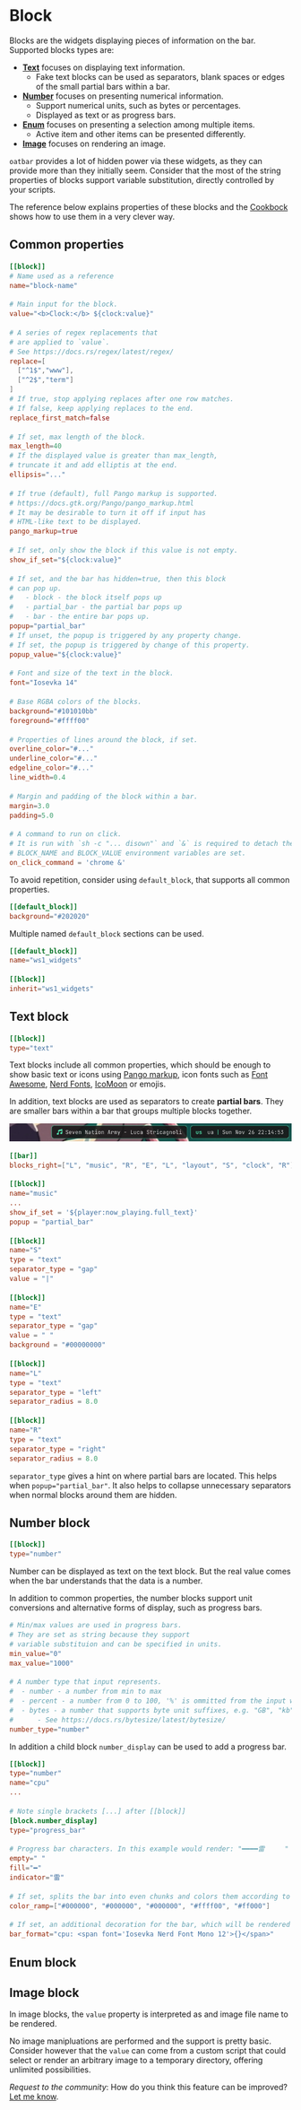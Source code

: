 # Block

Blocks are the widgets displaying pieces of information on the bar. Supported blocks types are:

* [**Text**](#text-block) focuses on displaying text information.
  * Fake text blocks can be used as separators, blank spaces or edges of the small partial bars within a bar.
* [**Number**](#number-block) focuses on presenting numerical information.
  * Support numerical units, such as bytes or percentages.
  * Displayed as text or as progress bars.
* [**Enum**](#enum-block) focuses on presenting a selection among multiple items.
  * Active item and other items can be presented differently.
* [**Image**](#image-block) focuses on rendering an image.

`oatbar` provides a lot of hidden power via these widgets, as they can provide
more than they initially seem. Consider that the most of the string properties
of blocks support variable substitution, directly controlled by your scripts.

The reference below explains properties of these blocks and the
[Cookbock](./cookbook.md) shows how to use them in a very clever way.

## Common properties

```toml
[[block]]
# Name used as a reference 
name="block-name"

# Main input for the block.
value="<b>Clock:</b> ${clock:value}"

# A series of regex replacements that
# are applied to `value`.
# See https://docs.rs/regex/latest/regex/
replace=[
  ["^1$","www"],
  ["^2$","term"]
]
# If true, stop applying replaces after one row matches.
# If false, keep applying replaces to the end.
replace_first_match=false

# If set, max length of the block.
max_length=40
# If the displayed value is greater than max_length,
# truncate it and add elliptis at the end.
ellipsis="..."

# If true (default), full Pango markup is supported.
# https://docs.gtk.org/Pango/pango_markup.html
# It may be desirable to turn it off if input has
# HTML-like text to be displayed.
pango_markup=true

# If set, only show the block if this value is not empty.
show_if_set="${clock:value}"

# If set, and the bar has hidden=true, then this block
# can pop up.
#   - block - the block itself pops up
#   - partial_bar - the partial bar pops up
#   - bar - the entire bar pops up.
popup="partial_bar"
# If unset, the popup is triggered by any property change.
# If set, the popup is triggered by change of this property.
popup_value="${clock:value}"

# Font and size of the text in the block.
font="Iosevka 14"

# Base RGBA colors of the blocks.
background="#101010bb"
foreground="#ffff00"

# Properties of lines around the block, if set.
overline_color="#..."
underline_color="#..."
edgeline_color="#..."
line_width=0.4

# Margin and padding of the block within a bar.
margin=3.0
padding=5.0

# A command to run on click.
# It is run with `sh -c "... disown"` and `&` is required to detach the process.
# BLOCK_NAME and BLOCK_VALUE environment variables are set.
on_click_command = 'chrome &'
```

To avoid repetition, consider using `default_block`, that
supports all common properties.

```toml
[[default_block]]
background="#202020"
```

Multiple named `default_block` sections can be used.

```toml
[[default_block]]
name="ws1_widgets"

[[block]]
inherit="ws1_widgets"
```

## Text block

```toml
[[block]]
type="text"
```

Text blocks include all common properties, which should be enough to show
basic text or icons using [Pango markup](https://docs.gtk.org/Pango/pango_markup.html),
 icon fonts such as [Font Awesome](https://fontawesome.com/),
[Nerd Fonts](https://www.nerdfonts.com/), [IcoMoon](https://icomoon.io/) or emojis.

In addition, text blocks are used as separators to create **partial bars**.
They are smaller bars within a bar that groups multiple blocks together.

![Separators](img/separators.png)

```toml
[[bar]]
blocks_right=["L", "music", "R", "E", "L", "layout", "S", "clock", "R"]

[[block]]
name="music"
...
show_if_set = '${player:now_playing.full_text}'
popup = "partial_bar"

[[block]]
name="S"
type = "text"
separator_type = "gap"
value = "|"

[[block]]
name="E"
type = "text"
separator_type = "gap"
value = " "
background = "#00000000"

[[block]]
name="L"
type = "text"
separator_type = "left"
separator_radius = 8.0

[[block]]
name="R"
type = "text"
separator_type = "right"
separator_radius = 8.0
```

`separator_type` gives a hint on where partial bars are located.
This helps when `popup="partial_bar"`. It also helps to collapse
unnecessary separators when normal blocks around them are hidden.

## Number block

```toml
[[block]]
type="number"
```

Number can be displayed as text on the text block. But the real
value comes when the bar understands that the data is a number.

In addition to common properties, the number blocks 
support unit conversions and alternative forms of display,
such as progress bars.

```toml
# Min/max values are used in progress bars.
# They are set as string because they support
# variable substituion and can be specified in units.
min_value="0"
max_value="1000"

# A number type that input represents.
#  - number - a number from min to max
#  - percent - a number from 0 to 100, '%' is ommitted from the input when parsing.
#  - bytes - a number that supports byte unit suffixes, e.g. "GB", "kb",
#      - See https://docs.rs/bytesize/latest/bytesize/
number_type="number"
```

In addition a child block `number_display` can be used to add a progress bar.

```toml
[[block]]
type="number"
name="cpu"
...

# Note single brackets [...] after [[block]]
[block.number_display]
type="progress_bar"

# Progress bar characters. In this example would render: "━━━━雷     "
empty=" "
fill="━"
indicator="雷"

# If set, splits the bar into even chunks and colors them according to these values.
color_ramp=["#000000", "#000000", "#000000", "#ffff00", "#ff000"]

# If set, an additional decoration for the bar, which will be rendered in place of {}.
bar_format="cpu: <span font='Iosevka Nerd Font Mono 12'>{}</span>"
```

## Enum block

## Image block

In image blocks, the `value` property is interpreted as and image file name to be
rendered.

No image manipluations are performed and the support is pretty basic. Consider
however that the `value` can come from a custom script that could select or render
an arbitrary image to a temporary directory, offering unlimited possibilities.

*Request to the community*: How do you think this feature can be improved?
[Let me know](https://github.com/igor-petruk/oatbar/issues/new).
